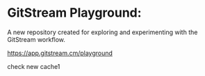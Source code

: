 # GitStream Playground:

A new repository created for exploring and experimenting with the GitStream workflow.

https://app.gitstream.cm/playground

check new cache1